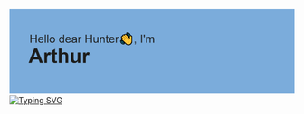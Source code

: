 ![.](/header.png)
[![Typing SVG](https://readme-typing-svg.demolab.com?font=Fira+Code&pause=1000&width=435&lines=Main+stack+-+PHP+Laravel+%2B+Vue+JS;Year+experience+as+a+development+manager;FULL+STACK+DEVELOPER)](https://git.io/typing-svg)
